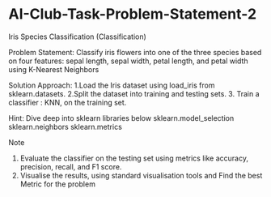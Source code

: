 # AI-Club-Task-Problem-Statement-2
Iris Species Classification (Classification)

Problem Statement: Classify iris flowers into one of the three species based on four features: sepal length, sepal width, petal length, and petal width using K-Nearest Neighbors

Solution Approach:
1.Load the Iris dataset using load_iris from sklearn.datasets.
2.Split the dataset into training and testing sets.
3. Train a classifier : KNN, on the training set.

Hint:
Dive deep into sklearn libraries below
sklearn.model_selection 
sklearn.neighbors 
sklearn.metrics 

Note 
1. Evaluate the classifier on the testing set using metrics like accuracy, precision, recall, and F1 score.
2. Visualise the results, using standard visualisation tools and Find the best Metric for the problem
